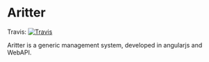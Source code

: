 # Aritter

Travis:  [![Travis](https://travis-ci.org/arsouza/Aritter.svg?branch=master)](https://travis-ci.org/arsouza/Aritter)

Aritter is a generic management system, developed in angularjs and WebAPI.
